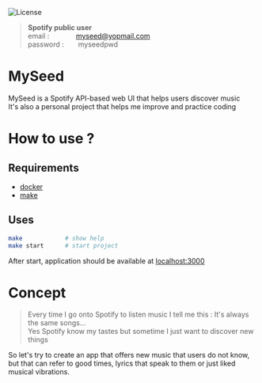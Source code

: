 ![License](https://img.shields.io/github/license/charlie-henaff/myseed)

>**Spotify public user**  
>email : &emsp;&emsp;&emsp;&nbsp; myseed@yopmail.com   
>password : &emsp;&ensp; myseedpwd

# MySeed 

<!-- >**MySeed, grow your discoveries** *a personal media hub*   -->

MySeed is a Spotify API-based web UI that helps users discover music  
It's also a personal project that helps me improve and practice coding  

# How to use ?

## Requirements 

- [docker](https://www.docker.com/get-started) 
- [make](https://www.gnu.org/software/make/)

## Uses

```sh
make            # show help
make start      # start project
```

After start, application should be available at [localhost:3000](https://localhost:3000)

# Concept

> Every time I go onto Spotify to listen music I tell me this : It's always the same songs...  
> Yes Spotify know my tastes but sometime I just want to discover new things

<!-- - Why Spotify always show me same music ?
    - Cause they know that I like these musics
- Why Spotify know my music taste ?
    - Cause I give it to them
- Why they want me to like the played music ?
    - Cause if I like music I'll stay on the app
- Why I'll like a music ?
    - Cause it remembers me a good moment
    - Cause lyrics speack to me
    - Cause I like the vibes -->

So let's try to create an app that offers new music that users do not know, but that can refer to good times, lyrics that speak to them or just liked musical vibrations.

<!-- # Modules
MySeed is like an hub to discover music / streams / videos / art ...  
It includes "modules" that can help user in there discoveries

## MyPlaylist
MyPlaylist should generate a music playlist for the user

Settings        |   Details
--------        |   -------
search          |   playlist based on search string (user / album / song / genre)
new             |   playlist of new songs never heard by this user
genre           |   playlist of songs only for the selected genres -->
